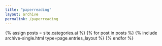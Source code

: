 ```yaml
---
title: "paperreading"
layout: archive
permalink: /paperreading
---
```

{% assign posts = site.categories.ai %}
{% for post in posts %} {% include archive-single.html type=page.entries_layout %} {% endfor %}
